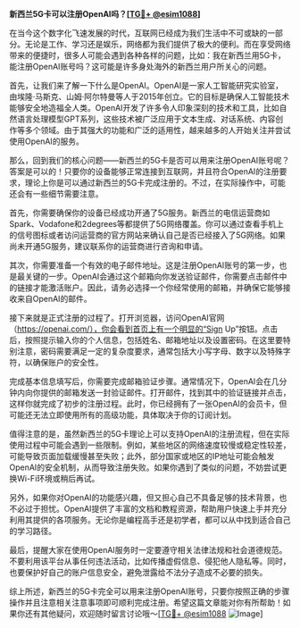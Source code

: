 **新西兰5G卡可以注册OpenAI吗？[[TG💪+ @esim1088](https://t.me/s/esim1088)]**

在当今这个数字化飞速发展的时代，互联网已经成为我们生活中不可或缺的一部分。无论是工作、学习还是娱乐，网络都为我们提供了极大的便利。而在享受网络带来的便捷时，很多人可能会遇到各种各样的问题，比如：我在新西兰用5G卡，能注册OpenAI账号吗？这可能是许多身处海外的新西兰用户所关心的问题。

首先，让我们来了解一下什么是OpenAI。OpenAI是一家人工智能研究实验室，由埃隆·马斯克、山姆·阿尔特曼等人于2015年创立。它的目标是确保人工智能技术能够安全地造福全人类。OpenAI开发了许多令人印象深刻的技术和工具，比如自然语言处理模型GPT系列，这些技术被广泛应用于文本生成、对话系统、内容创作等多个领域。由于其强大的功能和广泛的适用性，越来越多的人开始关注并尝试使用OpenAI的服务。

那么，回到我们的核心问题——新西兰的5G卡是否可以用来注册OpenAI账号呢？答案是可以的！只要你的设备能够正常连接到互联网，并且符合OpenAI的注册要求，理论上你是可以通过新西兰的5G卡完成注册的。不过，在实际操作中，可能还会有一些细节需要注意。

首先，你需要确保你的设备已经成功开通了5G服务。新西兰的电信运营商如Spark、Vodafone和2degrees等都提供了5G网络覆盖。你可以通过查看手机上的信号图标或者访问运营商的官方网站来确认自己是否已经接入了5G网络。如果尚未开通5G服务，建议联系你的运营商进行咨询和申请。

其次，你需要准备一个有效的电子邮件地址。这是注册OpenAI账号的第一步，也是最关键的一步。OpenAI会通过这个邮箱向你发送验证邮件，你需要点击邮件中的链接才能激活账户。因此，请务必选择一个你经常使用的邮箱，并确保它能够接收来自OpenAI的邮件。

接下来就是正式注册的过程了。打开浏览器，访问OpenAI官网（https://openai.com/），你会看到首页上有一个明显的“Sign Up”按钮。点击后，按照提示输入你的个人信息，包括姓名、邮箱地址以及设置密码。在这里要特别注意，密码需要满足一定的复杂度要求，通常包括大小写字母、数字以及特殊字符，以确保账户的安全性。

完成基本信息填写后，你需要完成邮箱验证步骤。通常情况下，OpenAI会在几分钟内向你提供的邮箱发送一封验证邮件。打开邮件，找到其中的验证链接并点击，这样你就完成了初步的注册过程。此时，你已经拥有了一张OpenAI的会员卡，但可能还无法立即使用所有的高级功能，具体取决于你的订阅计划。

值得注意的是，虽然新西兰的5G卡理论上可以支持OpenAI的注册流程，但在实际使用过程中可能会遇到一些限制。例如，某些地区的网络速度较慢或稳定性较差，可能导致页面加载缓慢甚至失败；此外，部分国家或地区的IP地址可能会触发OpenAI的安全机制，从而导致注册失败。如果你遇到了类似的问题，不妨尝试更换Wi-Fi环境或稍后再试。

另外，如果你对OpenAI的功能感兴趣，但又担心自己不具备足够的技术背景，也不必过于担忧。OpenAI提供了丰富的文档和教程资源，帮助用户快速上手并充分利用其提供的各项服务。无论你是编程高手还是初学者，都可以从中找到适合自己的学习路径。

最后，提醒大家在使用OpenAI服务时一定要遵守相关法律法规和社会道德规范。不要利用该平台从事任何违法活动，比如传播虚假信息、侵犯他人隐私等。同时，也要保护好自己的账户信息安全，避免泄露给不法分子造成不必要的损失。

综上所述，新西兰的5G卡完全可以用来注册OpenAI账号，只要你按照正确的步骤操作并且注意相关注意事项即可顺利完成注册。希望这篇文章能对你有所帮助！如果你还有其他疑问，欢迎随时留言讨论哦～[[TG💪+ @esim1088](https://t.me/s/esim1088) ![Image](https://i.postimg.cc/4NQfJmqS/Snipaste-2025-05-13-00-14-12.png)]